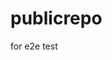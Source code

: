 # publicrepo
for e2e test























































































































































